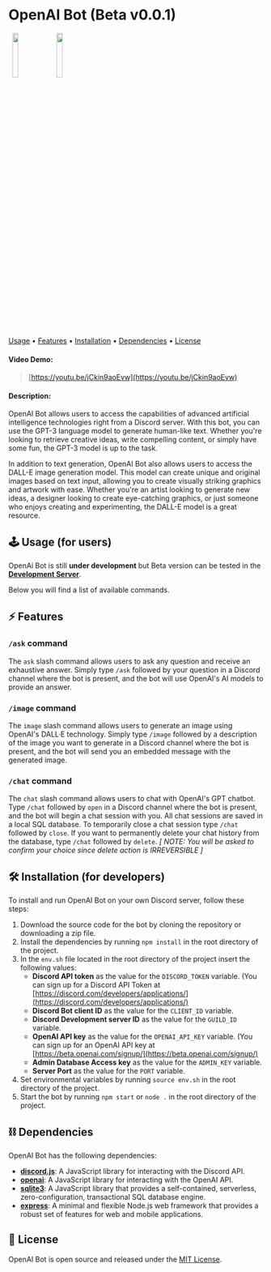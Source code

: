 # OpenAI Bot (Beta v0.0.1)

<span>&nbsp;&nbsp;</span><img src="https://camo.githubusercontent.com/d55d8a7f07a103454ebb77b653d9600ce27e011f78395d9713b432c8c011c76a/68747470733a2f2f646973636f72642e6a732e6f72672f7374617469632f6c6f676f2e737667" width="15%"/><span>&nbsp;&nbsp;&nbsp;</span><img src="https://upload.wikimedia.org/wikipedia/commons/thumb/4/4d/OpenAI_Logo.svg/2560px-OpenAI_Logo.svg.png" width="15%"/>

<a href="#-usage-for-users">Usage</a>
•
<a href="#-features">Features</a>
•
<a href="#-installation-for-developers">Installation</a>
•
<a href="#%EF%B8%8F-dependencies">Dependencies</a>
•
<a href="#-license">License</a>

#### Video Demo:

> [https://youtu.be/jCkin9aoEvw](https://youtu.be/jCkin9aoEvw)

#### Description:

OpenAI Bot allows users to access the capabilities of advanced artificial intelligence technologies right from a Discord server. With this bot, you can use the GPT-3 language model to generate human-like text. Whether you're looking to retrieve creative ideas, write compelling content, or simply have some fun, the GPT-3 model is up to the task.

In addition to text generation, OpenAI Bot also allows users to access the DALL-E image generation model. This model can create unique and original images based on text input, allowing you to create visually striking graphics and artwork with ease. Whether you're an artist looking to generate new ideas, a designer looking to create eye-catching graphics, or just someone who enjoys creating and experimenting, the DALL-E model is a great resource.

## 🕹 Usage (for users)

OpenAi Bot is still **under development** but Beta version can be tested in the __[Development Server](https://discord.gg/ndCY5x8Dpq)__.

Below you will find a list of available commands.

## ⚡ Features

### `/ask` command

The `ask` slash command allows users to ask any question and receive an exhaustive answer. Simply type `/ask` followed by your question in a Discord channel where the bot is present, and the bot will use OpenAI's AI models to provide an answer.

### `/image` command

The `image` slash command allows users to generate an image using OpenAI's DALL·E technology. Simply type `/image` followed by a description of the image you want to generate in a Discord channel where the bot is present, and the bot will send you an embedded message with the generated image.

### `/chat` command

The `chat` slash command allows users to chat with OpenAI's GPT chatbot. Type `/chat` followed by `open` in a Discord channel where the bot is present, and the bot will begin a chat session with you. All chat sessions are saved in a local SQL database. To temporarily close a chat session type `/chat` followed by `close`. If you want to permanently delete your chat history from the database, type `/chat` followed by `delete`. _[ NOTE: You will be asked to confirm your choice since delete action is IRREVERSIBLE ]_

## 🛠 Installation (for developers)

To install and run OpenAI Bot on your own Discord server, follow these steps:

1. Download the source code for the bot by cloning the repository or downloading a zip file.
2. Install the dependencies by running `npm install` in the root directory of the project.
3. In the `env.sh` file located in the root directory of the project insert the following values:
    - **Discord API token** as the value for the `DISCORD_TOKEN` variable. (You can sign up for a Discord API Token at [https://discord.com/developers/applications/](https://discord.com/developers/applications/)
    - **Discord Bot client ID** as the value for the `CLIENT_ID` variable.
    - **Discord Development server ID** as the value for the `GUILD_ID` variable.
    - **OpenAI API key** as the value for the `OPENAI_API_KEY` variable. (You can sign up for an OpenAI API key at [https://beta.openai.com/signup/](https://beta.openai.com/signup/)
    - **Admin Database Access key** as the value for the `ADMIN_KEY` variable.
    - **Server Port** as the value for the `PORT` variable.
4. Set environmental variables by running `source env.sh` in the root directory of the project.
4. Start the bot by running `npm start` or `node .` in the root directory of the project.

## ⛓️ Dependencies

OpenAI Bot has the following dependencies:

- **[discord.js](https://www.npmjs.com/package/discord.js)**: A JavaScript library for interacting with the Discord API.
- **[openai](https://www.npmjs.com/package/openai)**: A JavaScript library for interacting with the OpenAI API.
- **[sqlite3](https://www.npmjs.com/package/sqlite3)**: A JavaScript library that provides a self-contained, serverless, zero-configuration, transactional SQL database engine.
- **[express](https://www.npmjs.com/package/express)**: A minimal and flexible Node.js web framework that provides a robust set of features for web and mobile applications.

## 📖 License

OpenAI Bot is open source and released under the [MIT License](https://opensource.org/licenses/MIT).

